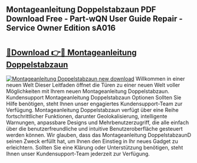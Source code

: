 ## Montageanleitung Doppelstabzaun PDF Download Free - Part-wQN User Guide Repair - Service Owner Edition sA016

# <h2><a href="http://df79eb.blite.top/?on=Montageanleitung+Doppelstabzaun">🔗Download 👉🔴 Montageanleitung Doppelstabzaun</a></h2>

[![Montageanleitung Doppelstabzaun new download](https://i.imgur.com/lujVjoI.png)](http://df79eb.blite.top/?on=Montageanleitung+Doppelstabzaun)
Willkommen in einer neuen Welt Dieser Leitfaden öffnet die Türen zu einer neuen Welt voller Möglichkeiten mit Ihrem neuen Montageanleitung Doppelstabzaun. Kundensupport Montageanleitung Doppelstabzaun Optionen Sollten Sie Hilfe benötigen, steht Ihnen unser engagiertes Kundensupport-Team zur Verfügung. Montageanleitung Doppelstabzaun verfügt über eine Reihe fortschrittlicher Funktionen, darunter Geolokalisierung, intelligente Warnungen, anpassbare Designs und Mehrbenutzerzugriff, die alle einfach über die benutzerfreundliche und intuitive Benutzeroberfläche gesteuert werden können. Wir glauben, dass das Montageanleitung DoppelstabzaunD seinen Zweck erfüllt hat, um Ihnen den Einstieg in Ihr neues Gadget zu erleichtern. Sollten Sie eine Klärung oder Unterstützung benötigen, steht Ihnen unser Kundensupport-Team jederzeit zur Verfügung.
